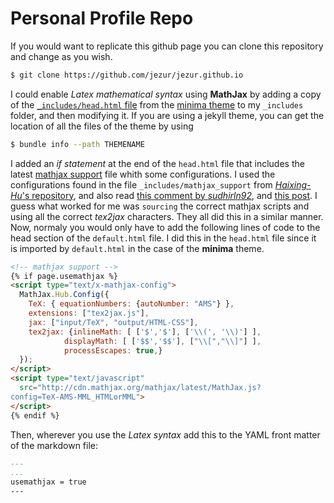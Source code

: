 # Personal Profile Repo

If you would want to replicate this github page you can clone this repository and 
change as you wish.
```bash
$ git clone https://github.com/jezur/jezur.github.io
```
I could enable *Latex mathematical syntax* using **MathJax** by adding a copy of the 
[`_includes/head.html` file](_includes/head.html) from the 
[minima theme](https://github.com/jekyll/minima) to my `_includes` folder,
and then modifying it. 
If you are using a jekyll theme, you can get the location of 
all the files of the theme by using 
```bash
$ bundle info --path THEMENAME
```

I added an *if statement* at the end of the `head.html` file that includes the 
latest [mathjax support](http://cdn.mathjax.org/mathjax/latest/MathJax.js?config=TeX-AMS-MML_HTMLorMML)
file whith some configurations. I used the configurations found in the 
file `_includes/mathjax_support` from [*Haixing-Hu*'s repository](https://github.com/Haixing-Hu/Haixing-Hu.github.io), 
and also read [this comment by *sudhirln92*](https://github.com/mmistakes/minimal-mistakes/issues/735),
and [this post](http://csega.github.io/mypost/2017/03/28/how-to-set-up-mathjax-on-jekyll-and-github-properly.html).
I guess what worked for me was `sourcing` the correct mathjax scripts and using all 
the correct *tex2jax* characters.
They all did this in a similar manner. Now, normaly  you would  only have
to add the following lines of code to the head section of the `default.html` file. I did this in 
the `head.html` file since it is imported by `default.html` in the case
of the **minima** theme. 
```html
<!-- mathjax support -->
{% if page.usemathjax %}
<script type="text/x-mathjax-config">
  MathJax.Hub.Config({
    TeX: { equationNumbers: {autoNumber: "AMS"} },
    extensions: ["tex2jax.js"],
    jax: ["input/TeX", "output/HTML-CSS"],
    tex2jax: {inlineMath: [ ['$','$'], ['\\(', '\\)'] ], 
    		displayMath: [ ['$$','$$'], ["\\[","\\]"] ], 
    		processEscapes: true,}
  });
</script>
<script type="text/javascript"
  src="http://cdn.mathjax.org/mathjax/latest/MathJax.js?
config=TeX-AMS-MML_HTMLorMML">
</script>
{% endif %}
```

Then, wherever you use the *Latex syntax* add this to the YAML front matter of the 
markdown file:
```markdown
---
...
usemathjax = true
---
``` 
